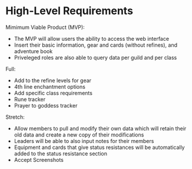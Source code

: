 # High-Level Requirements

Mimimum Viable Product (MVP): 
- The MVP will allow users the ability to access the web interface
- Insert their basic information, gear and cards (without refines), and adventure book
- Priveleged roles are also able to query data per guild and per class  

Full: 
- Add to the refine levels for gear
- 4th line enchantment options
- Add specific class requirements
- Rune tracker 
- Prayer to goddess tracker

Stretch: 
- Allow members to pull and modify their own data which will retain their old data and create a new copy of their modifications
- Leaders will be able to also input notes for their members
- Equipment and cards that give status resistances will be automatically added to the status resistance section
- Accept Screenshots